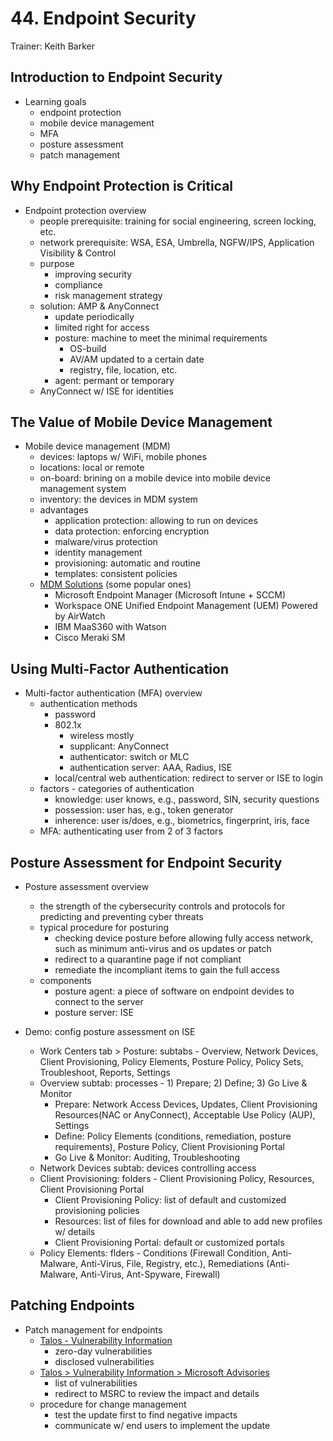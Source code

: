 # 44. Endpoint Security

Trainer: Keith Barker


## Introduction to Endpoint Security

- Learning goals
  - endpoint protection
  - mobile device management
  - MFA
  - posture assessment
  - patch management


## Why Endpoint Protection is Critical

- Endpoint protection overview
  - people prerequisite: training for social engineering, screen locking, etc.
  - network prerequisite: WSA, ESA, Umbrella, NGFW/IPS, Application Visibility & Control
  - purpose
    - improving security
    - compliance
    - risk management strategy
  - solution: AMP & AnyConnect
    - update periodically
    - limited right for access
    - posture: machine to meet the minimal requirements
      - OS-build
      - AV/AM updated to a certain date
      - registry, file, location, etc.
    - agent: permant or temporary
  - AnyConnect w/ ISE for identities


## The Value of Mobile Device Management

- Mobile device management (MDM)
  - devices: laptops w/ WiFi, mobile phones
  - locations: local or remote
  - on-board: brining on a mobile device into mobile device management system
  - inventory: the devices in MDM system
  - advantages
    - application protection: allowing to run on devices
    - data protection: enforcing encryption
    - malware/virus protection
    - identity management
    - provisioning: automatic and routine
    - templates: consistent policies
  - [MDM Solutions](https://www.trustradius.com/mobile-device-management-mdm) (some popular ones)
    - Microsoft Endpoint Manager (Microsoft Intune + SCCM)
    - Workspace ONE Unified Endpoint Management (UEM) Powered by AirWatch
    - IBM MaaS360 with Watson
    - Cisco Meraki SM


## Using Multi-Factor Authentication

- Multi-factor authentication (MFA) overview
  - authentication methods
    - password
    - 802.1x
      - wireless mostly
      - supplicant: AnyConnect
      - authenticator: switch or MLC
      - authentication server: AAA, Radius, ISE
    - local/central web authentication: redirect to server or ISE to login 
  - factors - categories of authentication
    - knowledge: user knows, e.g., password, SIN, security questions
    - possession: user has, e.g., token generator
    - inherence: user is/does, e.g., biometrics, fingerprint, iris, face
  - MFA: authenticating user from 2 of 3 factors


## Posture Assessment for Endpoint Security

- Posture assessment overview
  - the strength of the cybersecurity controls and protocols for predicting and preventing cyber threats
  - typical procedure for posturing
    - checking device posture before allowing fully access network, such as minimum anti-virus and os updates or patch
    - redirect to a quarantine page if not compliant
    - remediate the incompliant items to gain the full access
  - components
    - posture agent: a piece of software on endpoint devides to connect to the server
    - posture server: ISE


- Demo: config posture assessment on ISE
  - Work Centers tab > Posture: subtabs - Overview, Network Devices, Client Provisioning, Policy Elements, Posture Policy, Policy Sets, Troubleshoot, Reports, Settings
  - Overview subtab: processes - 1) Prepare; 2) Define; 3) Go Live & Monitor
    - Prepare: Network Access Devices, Updates, Client Provisioning Resources(NAC or AnyConnect), Acceptable Use Policy (AUP), Settings
    - Define: Policy Elements (conditions, remediation, posture requirements), Posture Policy, Client Provisioning Portal
    - Go Live & Monitor: Auditing, Troubleshooting
  - Network Devices subtab: devices controlling access
  - Client Provisioning: folders - Client Provisioning Policy, Resources, Client Provisioning Portal
    - Client Provisioning Policy: list of default and customized provisioning policies
    - Resources: list of files for download and able to add new profiles w/ details
    - Client Provisioning Portal: default or customized portals
  - Policy Elements: flders - Conditions (Firewall Condition, Anti-Malware, Anti-Virus, File, Registry, etc.), Remediations (Anti-Malware, Anti-Virus, Ant-Spyware, Firewall)


## Patching Endpoints

- Patch management for endpoints
  - [Talos - Vulnerability Information](https://talosintelligence.com/vulnerability_info)
    - zero-day vulnerabilities
    - disclosed vulnerabilities
  - [Talos > Vulnerability Information > Microsoft Advisories](https://talosintelligence.com/ms_advisory_archive/ms-2022)
    - list of vulnerabilities
    - redirect to MSRC to review the impact and details
  - procedure for change management
    - test the update first to find negative impacts
    - communicate w/ end users to implement the update




